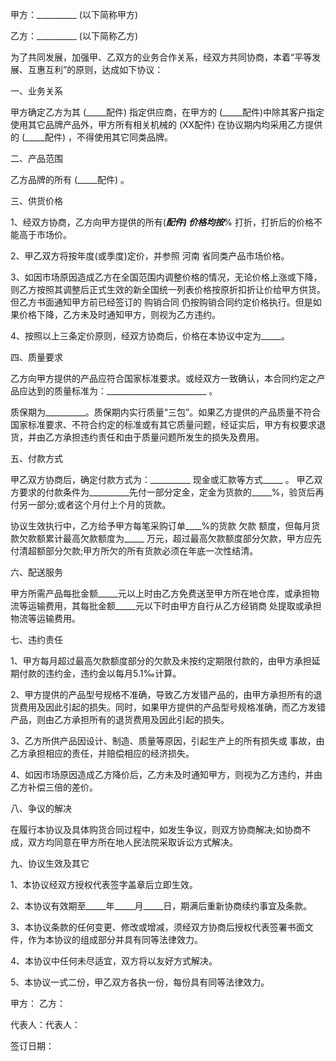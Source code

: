 
 


甲方：__________ (以下简称甲方)


乙方：__________ (以下简称乙方)


为了共同发展，加强甲、乙双方的业务合作关系，经双方共同协商，本着“平等发展、互惠互利”的原则，达成如下协议：


一、业务关系


甲方确定乙方为其 (_____配件) 指定供应商，在甲方的 (_____配件)中除其客户指定使用其它品牌产品外，甲方所有相关机械的 (XX配件) 在协议期内均采用乙方提供的 (_____配件) ，不得使用其它同类品牌。


二、产品范围


乙方品牌的所有 (_____配件) 。


三、供货价格


1、经双方协商，乙方向甲方提供的所有(_____配件) 价格均按_____% 打折，打折后的价格不能高于市场价。


2、甲乙双方将按年度(或季度)定价，并参照
河南
省同类产品市场价格。


3、如因市场原因造成乙方在全国范围内调整价格的情况，无论价格上涨或下降，则乙方按照其调整后正式生效的新全国统一列表价格按原折扣折让价给甲方供货。但乙方书面通知甲方前已经签订的
购销合同
仍按购销合同约定价格执行。但是如果价格下降，乙方未及时通知甲方，则视为乙方违约。


4、按照以上三条定价原则，经双方协商后，价格在本协议中定为_____。


四、质量要求


乙方向甲方提供的产品应符合国家标准要求。或经双方一致确认，本合同约定之产品应达到的质量标准为：_________________________ 。


质保期为__________。质保期内实行质量“三包”。如果乙方提供的产品质量不符合国家标准要求、不符合约定的标准或有其它质量问题，经证实后，甲方有权要求退货，并由乙方承担违约责任和由于质量问题所发生的损失及费用。


五、付款方式


甲乙双方协商后，确定付款方式为：__________ 现金或汇款等方式_____ 。 甲乙双方要求的付款条件为__________先付一部分定金，定金为货款的_____%，验货后再付另一部分;或者这个月付上个月的货款。


协议生效执行中，乙方给予甲方每笔采购订单____%的货款
欠款
额度，但每月货款欠款额累计最高欠款额度为_____ 万元，超过最高欠款额度部分欠款，甲方应先付清超额部分欠款;甲方所欠的所有货款必须在年底一次性结清。


六、配送服务


甲方所需产品每批金额_____元以上时由乙方免费送至甲方所在地仓库，或承担物流等运输费用，其每批金额_____元以下时由甲方自行从乙方经销商 处提取或承担物流等运输费用。


七、违约责任


1、甲方每月超过最高欠款额度部分的欠款及未按约定期限付款的，由甲方承担延期付款的违约金，违约金以每月5.1‰计算。


2、甲方提供的产品型号规格不准确，导致乙方发错产品的，由甲方承担所有的退货费用及因此引起的损失。同时，如果甲方提供的产品型号规格准确，而乙方发错产品，则由乙方承担所有的退货费用及因此引起的损失。


3、乙方所供产品因设计、制造、质量等原因，引起生产上的所有损失或 事故，由乙方承担相应的责任，并赔偿相应的经济损失。


4、如因市场原因造成乙方降价后，乙方未及时通知甲方，则视为乙方违约，并由乙方补偿三倍的差价。


八、争议的解决


在履行本协议及具体购货合同过程中，如发生争议，则双方协商解决;如协商不成，双方均同意在甲方所在地人民法院采取诉讼方式解决。


九、协议生效及其它


1、本协议经双方授权代表签字盖章后立即生效。


2、本协议有效期至_____年_____月_____日，期满后重新协商续约事宜及条款。


3、本协议条款的任何变更、修改或增减，须经双方协商后授权代表签署书面文件，作为本协议的组成部分并具有同等法律效力。


4、本协议中任何未尽适宜，双方将以友好方式解决。


5、本协议一式二份，甲乙双方各执一份，每份具有同等法律效力。


甲方： 乙方：


代表人：代表人：


签订日期：
 


 

 
 
 
 
 
  


  
 

  


  


  
 
 
 
 

